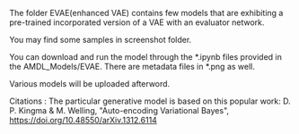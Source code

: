 The folder EVAE(enhanced VAE) contains few models that are exhibiting a pre-trained incorporated version of a VAE with an evaluator network.

You may find some samples in screenshot folder.

You can download and run the model through the *.ipynb files provided in the AMDL_Models/EVAE. There are metadata files in *.png as well.

Various models will be uploaded afterword.


Citations : The particular generative model is based on this popular work: D. P. Kingma & M. Welling, "Auto-encoding Variational Bayes", https://doi.org/10.48550/arXiv.1312.6114
